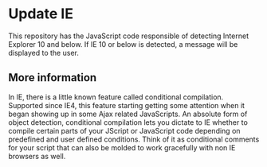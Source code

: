 # Update IE
This repository has the JavaScript code responsible of detecting Internet Explorer 10 and below.  If IE 10 or below is detected, a message will be displayed to the user.

## More information
In IE, there is a little known feature called conditional compilation. Supported since IE4, this feature starting getting some attention when it began showing up in some Ajax related JavaScripts. An absolute form of object detection, conditional compilation lets you dictate to IE whether to compile certain parts of your JScript or JavaScript code depending on predefined and user defined conditions. Think of it as conditional comments for your script that can also be molded to work gracefully with non IE browsers as well.
